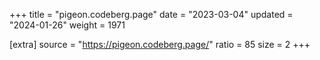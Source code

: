 +++
title = "pigeon.codeberg.page"
date = "2023-03-04"
updated = "2024-01-26"
weight = 1971

[extra]
source = "https://pigeon.codeberg.page/"
ratio = 85
size = 2
+++

